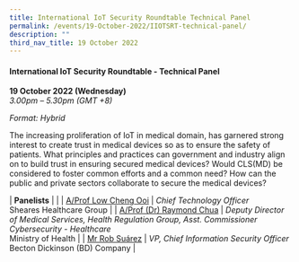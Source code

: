 ```yaml
---
title: International IoT Security Roundtable Technical Panel
permalink: /events/19-October-2022/IIOTSRT-technical-panel/
description: ""
third_nav_title: 19 October 2022
---
```

#### **International IoT Security Roundtable - Technical Panel**

**19 October 2022 (Wednesday)**  
*3.00pm – 5.30pm (GMT +8)*

*Format: Hybrid*

The increasing proliferation of IoT in medical domain, has garnered strong interest to create trust in medical devices so as to ensure the safety of patients. What principles and practices can government and industry align on to build trust in ensuring secured medical devices? Would CLS(MD) be considered to foster common efforts and a common need? How can the public and private sectors collaborate to secure the medical devices?

| **Panelists**    |                                                              |
| [A/Prof Low Cheng Ooi](/speaker-low-cheng-ooi)  | *Chief Technology Officer*<br>Sheares Healthcare Group                 |
| [A/Prof (Dr) Raymond Chua](/speaker-raymond-chua)  | *Deputy Director of Medical Services, Health Regulation Group, Asst. Commissioner Cybersecurity - Healthcare*<br> Ministry of Health                 |
| [Mr Rob Suárez](/speaker-Rob-Suarez)  | *VP, Chief Information Security Officer*<br>Becton Dickinson (BD) Company               |